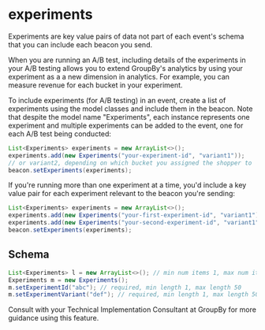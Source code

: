 # experiments

Experiments are key value pairs of data not part of each event's schema that you can include each beacon you send.

When you are running an A/B test, including details of the experiments in your A/B testing allows you to extend GroupBy's analytics by using your experiment as a a new dimension in analytics. For example, you can measure revenue for each bucket in your experiment.

To include experiments (for A/B testing) in an event, create a list of experiments using the model classes and include them in the beacon. Note that despite the model name "Experiments", each instance represents one experiment and multiple experiments can be added to the event, one for each A/B test being conducted:

```java
List<Experiments> experiments = new ArrayList<>();
experiments.add(new Experiments("your-experiment-id", "variant1"));
// or variant2, depending on which bucket you assigned the shopper to
beacon.setExperiments(experiments);
```

If you're running more than one experiment at a time, you'd include a key value pair for each experiment relevant to the beacon you're sending:

```java
List<Experiments> experiments = new ArrayList<>();
experiments.add(new Experiments("your-first-experiment-id", "variant1"));
experiments.add(new Experiments("your-second-experiment-id", "variant1"));
beacon.setExperiments(experiments);
```

## Schema

```java
List<Experiments> l = new ArrayList<>(); // min num items 1, max num items 20
Experiments m = new Experiments();
m.setExperimentId("abc"); // required, min length 1, max length 50
m.setExperimentVariant("def"); // required, min length 1, max length 50
```

Consult with your Technical Implementation Consultant at GroupBy for more guidance using this feature.
